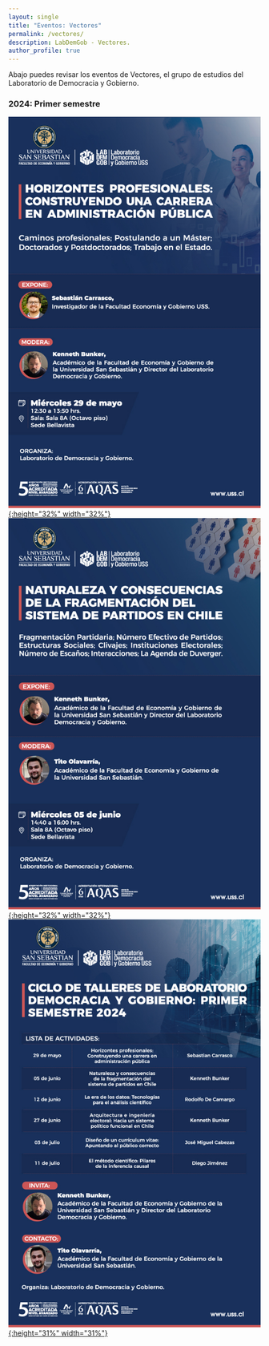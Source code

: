 ```yaml
---
layout: single
title: "Eventos: Vectores"
permalink: /vectores/
description: LabDemGob - Vectores.
author_profile: true
---
```



Abajo puedes revisar los eventos de Vectores, el grupo de estudios del Laboratorio de Democracia y Gobierno.



### 2024: Primer semestre

[![4](/vectores/20240529.png){:height="32%" width="32%"}](/vectores/20240529.png) [![4](/vectores/20240605.png){:height="32%" width="32%"}](/vectores/20240605.png) [![4](/vectores/2024-01.png){:height="31%" width="31%"}](/vectores/2024-01.png) 

